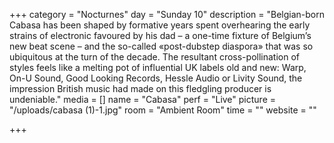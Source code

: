 +++
category = "Nocturnes"
day = "Sunday 10"
description = "Belgian-born Cabasa has been shaped by formative years spent overhearing the early strains of electronic favoured by his dad – a one-time fixture of Belgium’s new beat scene – and the so-called «post-dubstep diaspora» that was so ubiquitous at the turn of the decade. The resultant cross-pollination of styles feels like a melting pot of influential UK labels old and new: Warp, On-U Sound, Good Looking Records, Hessle Audio or Livity Sound, the impression British music had made on this fledgling producer is undeniable."
media = []
name = "Cabasa"
perf = "Live"
picture = "/uploads/cabasa (1)-1.jpg"
room = "Ambient Room"
time = ""
website = ""

+++
